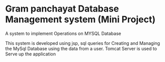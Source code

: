 # Gram panchayat Database Management system (Mini Project) 
A system to implement Operations on MYSQL Database

This system is developed using jsp, sql queries for Creating and Managing the MySql Database using the data from a user.
Tomcat Server is used to Serve up the application
